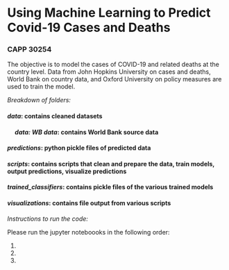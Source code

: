 # Using Machine Learning to Predict Covid-19 Cases and Deaths
### CAPP 30254

The objective is to model the cases of COVID-19 and related deaths at the country level. Data from John Hopkins University on cases and deaths, World Bank on country data, and Oxford University on policy measures are used to train the model.

_Breakdown of folders:_

#### *data*: contains cleaned datasets 
  
#### &emsp;  *data: WB data*: contains World Bank source data
  
#### *predictions*: python pickle files of predicted data

#### *scripts*: contains scripts that clean and prepare the data, train models, output predictions, visualize predictions

#### *trained_classifiers*: contains pickle files of the various trained models

#### *visualizations*: contains file output from various scripts 


_Instructions to run the code:_  

Please  run the jupyter noteboooks in the following order:  

1. 
2. 
3. 

